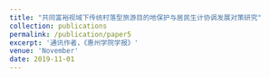 ```yaml
---
title: "共同富裕视域下传统村落型旅游目的地保护与居民生计协调发展对策研究"
collection: publications
permalink: /publication/paper5
excerpt: '通讯作者，《惠州学院学报》'
venue: 'November'
date: 2019-11-01
---
```


